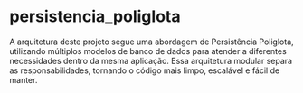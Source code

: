 # persistencia_poliglota
A arquitetura deste projeto segue uma abordagem de Persistência Poliglota, utilizando múltiplos modelos de banco de dados para atender a diferentes necessidades dentro da mesma aplicação. Essa arquitetura modular separa as responsabilidades, tornando o código mais limpo, escalável e fácil de manter.
